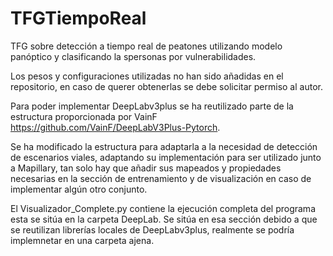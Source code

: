 # TFGTiempoReal
TFG sobre detección a tiempo real de peatones utilizando modelo panóptico y clasificando la spersonas por vulnerabilidades.

Los pesos y configuraciones utilizadas no han sido añadidas en el repositorio, en caso de querer obtenerlas se debe solicitar permiso al autor.

Para poder implementar DeepLabv3plus se ha reutilizado parte de la estructura proporcionada por VainF https://github.com/VainF/DeepLabV3Plus-Pytorch.

Se ha modificado la estructura para adaptarla a la necesidad de detección de escenarios viales, adaptando su implementación para ser utilizado junto a Mapillary, tan solo hay que añadir sus mapeados y propiedades necesarias en la sección de entrenamiento y de visualización en caso de implementar algún otro conjunto.

El Visualizador_Complete.py contiene la ejecución completa del programa esta se sitúa en la carpeta DeepLab. Se sitúa en esa sección debido a que se reutilizan librerías locales de DeepLabv3plus, realmente se podría implemnetar en una carpeta ajena.
